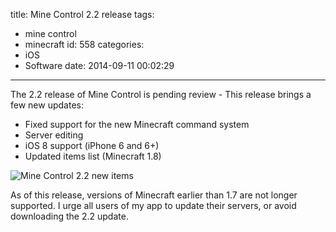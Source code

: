 title: Mine Control 2.2 release
tags:
  - mine control
  - minecraft
id: 558
categories:
  - iOS
  - Software
date: 2014-09-11 00:02:29
---

The 2.2 release of Mine Control is pending review - This release brings a few new updates:

*   Fixed support for the new Minecraft command system
*   Server editing
*   iOS 8 support (iPhone 6 and 6+)
*   Updated items list (Minecraft 1.8)

![Mine Control 2.2 new items](http://perrymitchell.net/wp-content/uploads/2014/09/iOS-Simulator-Screen-Shot-10-Sep-2014-11.47.54-pm-168x300.png)

As of this release, versions of Minecraft earlier than 1.7 are not longer supported. I urge all users of my app to update their servers, or avoid downloading the 2.2 update.